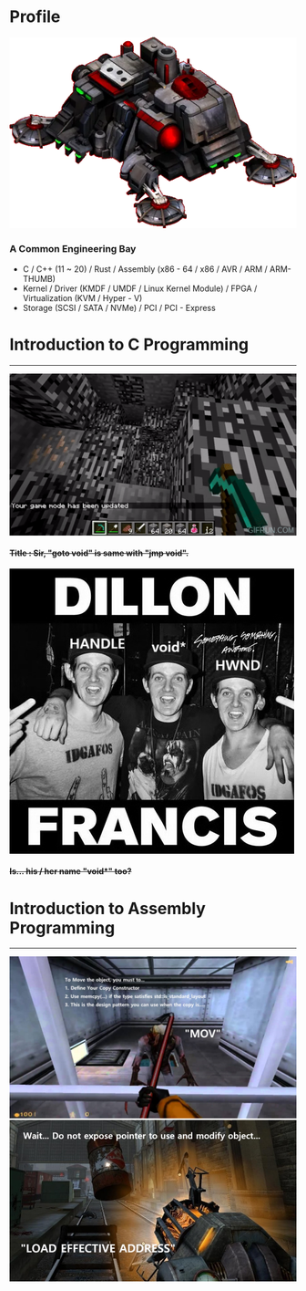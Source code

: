 # Profile
![enbay](profile.png)

### A Common Engineering Bay <br>
- C / C++ (11 ~ 20) / Rust / Assembly (x86 - 64 / x86 / AVR / ARM / ARM-THUMB)
- Kernel / Driver (KMDF / UMDF / Linux Kernel Module) / FPGA / Virtualization (KVM / Hyper - V)
- Storage (SCSI / SATA / NVMe) / PCI / PCI - Express

# Introduction to C Programming

---
![image_1](Minecraft_Environment_Void.gif)

#### ~~Title : Sir, "goto void" is same with "jmp void".<br>~~
![void](void.png)

#### ~~Is... his / her name "void*" too?~~

# Introduction to Assembly Programming

---
![crowbar](crowbar.jpg)
![gravity_gun](gravity_gun.jpg)